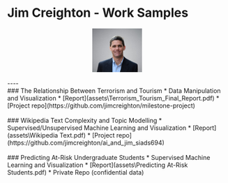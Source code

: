 # Jim Creighton - Work Samples
<p align="center">
  <img src="assets\Jim%20Creighton.jpg" height="100px"/>
</p>
----
<br />
### The Relationship Between Terrorism and Tourism  
* Data Manipulation and Visualization  
* [Report](assets\Terrorism_Tourism_Final_Report.pdf)  
* [Project repo](https://github.com/jimcreighton/milestone-project)  
<br />
<br />
### Wikipedia Text Complexity and Topic Modelling  
* Supervised/Unsupervised Machine Learning and Visualization  
* [Report](assets\Wikipedia Text.pdf)  
* [Project repo](https://github.com/jimcreighton/ai_and_jim_siads694)  
<br />
<br />
### Predicting At-Risk Undergraduate Students  
* Supervised Machine Learning and Visualization  
* [Report](assets\Predicting At-Risk Students.pdf)  
* Private Repo (confidential data)  
